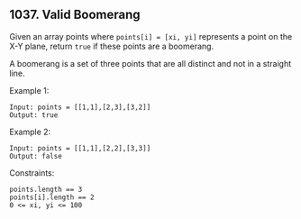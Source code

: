 ## 1037. Valid Boomerang

Given an array points where `points[i] = [xi, yi]` represents a point on the X-Y plane, return `true` if these points are a boomerang.

A boomerang is a set of three points that are all distinct and not in a straight line.

Example 1:

```
Input: points = [[1,1],[2,3],[3,2]]
Output: true
```

Example 2:

```
Input: points = [[1,1],[2,2],[3,3]]
Output: false
```

Constraints:

```
points.length == 3
points[i].length == 2
0 <= xi, yi <= 100
```
